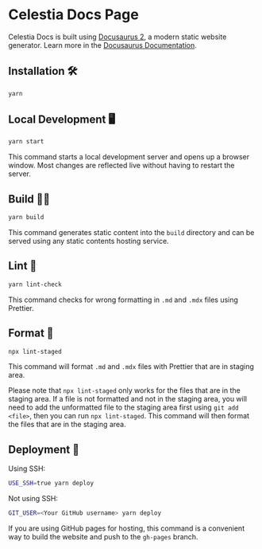 # Celestia Docs Page

Celestia Docs is built using [Docusaurus 2](https://docusaurus.io), a modern static website generator.
Learn more in the
[Docusaurus Documentation](https://docusaurus.io/docs).

## Installation 🛠️

```sh
yarn
```

## Local Development 🖥️

```sh
yarn start
```

This command starts a local development server and opens up a browser window. Most changes are reflected live without having to restart the server.

## Build 👷‍♀️

```sh
yarn build
```

This command generates static content into the `build` directory and can be served using any static contents hosting service.

## Lint 🔎

```sh
yarn lint-check
```

This command checks for wrong formatting in `.md` and `.mdx` files using Prettier.

## Format 📝

```sh
npx lint-staged
```

This command will format `.md` and `.mdx` files with Prettier that are in staging area.

Please note that `npx lint-staged` only works for the files that are in the
staging area. If a file is not formatted and not in the staging area, you will
need to add the unformatted file to the staging area first using `git add <file>`,
then you can run `npx lint-staged`. This command will then format the files that are in the staging area.

## Deployment 🚀

Using SSH:

```sh
USE_SSH=true yarn deploy
```

Not using SSH:

```sh
GIT_USER=<Your GitHub username> yarn deploy
```

If you are using GitHub pages for hosting, this command is a convenient way to build the website and push to the `gh-pages` branch.
